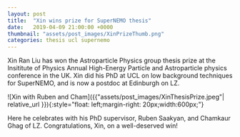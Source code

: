 ```yaml
---
layout: post
title:  "Xin wins prize for SuperNEMO thesis"
date:   2019-04-09 21:00:00 +0000
thumbnail: "assets/post_images/XinPrizeThumb.png"
categories: thesis ucl supernemo
---
```


Xin Ran Liu has won the Astroparticle Physics group thesis prize at the Insititute of Physics Annual High-Energy Particle and Astroparticle physics conference in the UK. Xin did his PhD at UCL on low background techniques for SuperNEMO, and is now a postdoc at Edinburgh on LZ.  

![Xin with Ruben and Cham]({{"assets/post_images/XinThesisPrize.jpeg"| relative_url }}){:style="float: left;margin-right: 20px;width:600px;"}

Here he celebrates with his PhD supervisor, Ruben Saakyan, and Chamkaur Ghag of LZ. Congratulations, Xin, on a well-deserved win!
